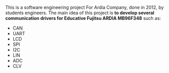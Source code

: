 This is a software engineering project For Ardia Company, done in 2012, by students engineers. The main idea of this project is **to develop several communication drivers for Educative Fujitsu ARDIA MB96F348** such as:

  * CAN
  * UART
  * LCD
  * SPI
  * I2C
  * LIN
  * ADC
  * CLV
